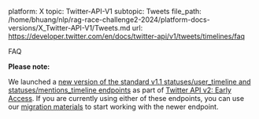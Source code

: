 platform: X
topic: Twitter-API-V1
subtopic: Tweets
file_path: /home/bhuang/nlp/rag-race-challenge2-2024/platform-docs-versions/X_Twitter-API-V1/Tweets.md
url: https://developer.twitter.com/en/docs/twitter-api/v1/tweets/timelines/faq

FAQ

**Please note:**  

We launched a [new version of the standard v1.1 statuses/user\_timeline and statuses/mentions\_timeline endpoints](https://developer.twitter.com/en/docs/twitter-api/tweets/timelines/introduction) as part of [Twitter API v2: Early Access](https://developer.twitter.com/content/developer-twitter/en/docs/twitter-api/early-access). If you are currently using either of these endpoints, you can use our [migration materials](https://developer.twitter.com/content/developer-twitter/en/docs/twitter-api/tweets/timelines/migrate/standard-to-twitter-api-v2) to start working with the newer endpoint.